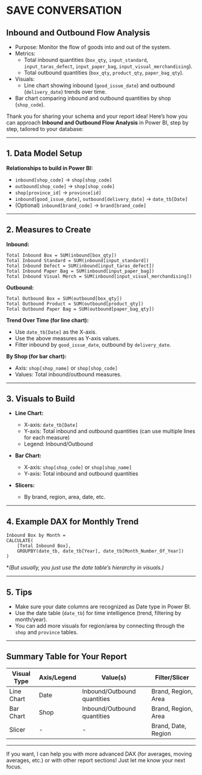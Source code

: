 # SAVE CONVERSATION

## Inbound and Outbound Flow Analysis

- Purpose: Monitor the flow of goods into and out of the system.
- Metrics:
  - Total inbound quantities (`box_qty`, `input_standard`, `input_taras_defect`, `input_paper_bag`, `input_visual_merchandising`).
  - Total outbound quantities (`box_qty`, `product_qty`, `paper_bag_qty`).
- Visuals:
  - Line chart showing inbound (`good_issue_date`) and outbound (`delivery_date`) trends over time.
- Bar chart comparing inbound and outbound quantities by shop (`shop_code`).

Thank you for sharing your schema and your report idea! Here’s how you can approach **Inbound and Outbound Flow Analysis** in Power BI, step by step, tailored to your database:

---

## **1. Data Model Setup**

**Relationships to build in Power BI:**

- `inbound[shop_code]` → `shop[shop_code]`
- `outbound[shop_code]` → `shop[shop_code]`
- `shop[province_id]` → `province[id]`
- `inbound[good_issue_date]`, `outbound[delivery_date]` → `date_tb[Date]`
- (Optional) `inbound[brand_code]` → `brand[brand_code]`

---

## **2. Measures to Create**

**Inbound:**

```DAX
Total Inbound Box = SUM(inbound[box_qty])
Total Inbound Standard = SUM(inbound[input_standard])
Total Inbound Defect = SUM(inbound[input_taras_defect])
Total Inbound Paper Bag = SUM(inbound[input_paper_bag])
Total Inbound Visual Merch = SUM(inbound[input_visual_merchandising])
```

**Outbound:**

```DAX
Total Outbound Box = SUM(outbound[box_qty])
Total Outbound Product = SUM(outbound[product_qty])
Total Outbound Paper Bag = SUM(outbound[paper_bag_qty])
```

**Trend Over Time (for line chart):**

- Use `date_tb[Date]` as the X-axis.
- Use the above measures as Y-axis values.
- Filter inbound by `good_issue_date`, outbound by `delivery_date`.

**By Shop (for bar chart):**

- Axis: `shop[shop_name]` or `shop[shop_code]`
- Values: Total inbound/outbound measures.

---

## **3. Visuals to Build**

- **Line Chart:**  
  - X-axis: `date_tb[Date]`
  - Y-axis: Total inbound and outbound quantities (can use multiple lines for each measure)
  - Legend: Inbound/Outbound

- **Bar Chart:**  
  - X-axis: `shop[shop_code]` or `shop[shop_name]`
  - Y-axis: Total inbound and outbound quantities

- **Slicers:**  
  - By brand, region, area, date, etc.

---

## **4. Example DAX for Monthly Trend**

```DAX
Inbound Box by Month = 
CALCULATE(
    [Total Inbound Box],
    GROUPBY(date_tb, date_tb[Year], date_tb[Month_Number_Of_Year])
)
```

**(But usually, you just use the date table’s hierarchy in visuals.)*

---

## **5. Tips**

- Make sure your date columns are recognized as Date type in Power BI.
- Use the date table (`date_tb`) for time intelligence (trend, filtering by month/year).
- You can add more visuals for region/area by connecting through the `shop` and `province` tables.

---

## **Summary Table for Your Report**

| Visual Type   | Axis/Legend           | Value(s)                                  | Filter/Slicer         |
|---------------|-----------------------|-------------------------------------------|-----------------------|
| Line Chart    | Date                  | Inbound/Outbound quantities               | Brand, Region, Area   |
| Bar Chart     | Shop                  | Inbound/Outbound quantities               | Brand, Region, Area   |
| Slicer        | -                     | -                                         | Brand, Date, Region   |

---

If you want, I can help you with more advanced DAX (for averages, moving averages, etc.) or with other report sections! Just let me know your next focus.
